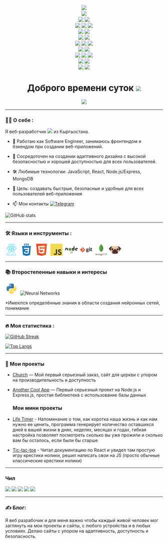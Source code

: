 <div id="header" align="center">
  <img src="https://media3.giphy.com/media/v1.Y2lkPTc5MGI3NjExNzhycnRhazR0eGd1dmpvZHUxeWhveHVrZDZ0bTYzcjF3OWlpOXgzbyZlcD12MV9pbnRlcm5hbF9naWZfYnlfaWQmY3Q9Zw/lo67E51h6r4v1wcLDV/giphy.gif" width="100"/>
  <div id="badges">
    <img src="https://img.shields.io/badge/Hobby-Coding_&_Chess-blueviolet?style=for-the-badge"/><br/>
    <img src="https://img.shields.io/badge/Loves-Open_Source-brightgreen?style=for-the-badge"/>
    <img src="https://img.shields.io/badge/Cats-Lover-ff69b4?style=for-the-badge&logo=cat&logoColor=white"/><br/>
    <img src="https://img.shields.io/badge/Treehugger-%F0%9F%8C%B3-green?style=for-the-badge"/>
    <img src="https://img.shields.io/badge/Loves-Space-6e40c9?style=for-the-badge&logo=spacex&logoColor=white"/>
    <img src="https://img.shields.io/badge/Moon-Enthusiast-blue?style=for-the-badge&logo=moon&logoColor=white"/><br/>
    <img src="https://img.shields.io/badge/Debugger-In_Progress-orange?style=for-the-badge"/>
    <img src="https://img.shields.io/badge/Powered_by-Coffee-brown?style=for-the-badge&logo=buy-me-a-coffee&logoColor=white"/><br/>
    <img src="https://img.shields.io/badge/Brain_Mode-ON-important?style=for-the-badge"/>
    <img src="https://img.shields.io/badge/Mood-%F0%9F%8D%83_hungry-orange?style=for-the-badge"/><br/>
    <img src="https://img.shields.io/badge/Bookworm-blue?style=for-the-badge&logo=bookstack&logoColor=white"/>
    <img src="https://img.shields.io/badge/Space_Explorer-darkblue?style=for-the-badge&logo=spacex&logoColor=white"/>
    <img src="https://img.shields.io/badge/Music_Fan-yellow?style=for-the-badge&logo=spotify&logoColor=black"/><br/>
    <img src="https://img.shields.io/badge/Plant_Parent-green?style=for-the-badge&logo=plantuml&logoColor=white"/> 
    <img src="https://img.shields.io/badge/Coffee-Lover-brown?style=for-the-badge&logo=coffeescript&logoColor=white"/><br/>
    <img src="https://img.shields.io/badge/Code-Ninja-black?style=for-the-badge&logo=github&logoColor=white"/>
    <img src="https://img.shields.io/badge/Pixel_Artist-purple?style=for-the-badge&logo=pixabay&logoColor=white"/>
    <img src="https://img.shields.io/badge/Brain_Mode-ON-important?style=for-the-badge"/><br/>
    <img src="https://img.shields.io/badge/Debugging-In_Progress-orange?style=for-the-badge"/>
    <img src="https://img.shields.io/badge/Coffee_Break-brown?style=for-the-badge&logo=coffeescript&logoColor=white"/><br/>
    <img src="https://img.shields.io/badge/Focus_Mode-on-green?style=for-the-badge"/>
    <img src="https://img.shields.io/badge/Astro-Nerd-darkblue?style=for-the-badge&logo=space-x&logoColor=white"/>
  </div>
  <h1>
    Доброго времени суток
    <img src="https://media.giphy.com/media/hvRJCLFzcasrR4ia7z/giphy.gif" width="30px"/>
  </h1>
</div>
<div align="center">
  <img src="https://media1.giphy.com/media/v1.Y2lkPTc5MGI3NjExaGF4aXFybjhpajFveTI0cXNlMWI4MW41aXU5ZjJudDVhcjlxNWVjdiZlcD12MV9pbnRlcm5hbF9naWZfYnlfaWQmY3Q9Zw/VF0WIRjfwvFERopBFY/giphy.gif" width="400" />
</div>

---

### :man_technologist: О себе :
Я веб-разработчик <img src="https://media.giphy.com/media/WUlplcMpOCEmTGBtBW/giphy.gif" width="30"> из Кыргызстана.
- :telescope: Работаю как Software Engineer, занимаюсь фронтендом и бэкендом при создании веб-приложений.

- :seedling: Сосредоточен на создании адаптивного дизайна с высокой безопасностью и хорошей доступностью для всех пользователей.

- :hammer_and_wrench: Любимые технологии: JavaScript, React, Node.js/Express, MongoDB

- :dart: Цель: создавать быстрые, безопасные и удобные для всех пользователей веб-приложения

- :mailbox: Мои контакты [![Telegram](https://img.shields.io/badge/Telegram-@grim_gami-blue?style=flat&logo=telegram&logoColor=white)](https://t.me/grim_gami)


![GitHub stats](https://github-readme-stats.vercel.app/api?username=GrimProg-design&show_icons=true&theme=radical)


---

### :hammer_and_wrench: Языки и инструменты :
<div>
  <img src="https://github.com/devicons/devicon/blob/master/icons/react/react-original-wordmark.svg" title="React" alt="React" width="40" height="40"/>&nbsp;
  <img src="https://github.com/devicons/devicon/blob/master/icons/css3/css3-plain-wordmark.svg" title="CSS3" alt="CSS" width="40" height="40"/>&nbsp;
  <img src="https://github.com/devicons/devicon/blob/master/icons/html5/html5-original.svg" title="HTML5" alt="HTML" width="40" height="40"/>&nbsp;
  <img src="https://github.com/devicons/devicon/blob/master/icons/javascript/javascript-original.svg" title="JavaScript" alt="JavaScript" width="40" height="40"/>&nbsp;
  <img src="https://github.com/devicons/devicon/blob/master/icons/nodejs/nodejs-original-wordmark.svg" title="NodeJS" alt="NodeJS" width="40" height="40"/>&nbsp;
  <img src="https://github.com/devicons/devicon/blob/master/icons/git/git-original-wordmark.svg" title="Git" alt="Git" width="40" height="40"/>&nbsp;
  <img src="https://github.com/devicons/devicon/blob/master/icons/mongodb/mongodb-original-wordmark.svg" title="MongoDB" alt="MongoDB" width="40" height="40"/>
  <img src="https://github.com/devicons/devicon/blob/master/icons/pug/pug-original.svg" title="Pug.js" alt="Pug.js" width="40" height="40"/>
</div>

---


### :books: Второстепенные навыки и интересы

<div>
  <img src="https://github.com/devicons/devicon/blob/master/icons/python/python-original.svg" title="Python" alt="Python" width="40" height="40"/>&nbsp;
  <img src="https://cdn-icons-png.flaticon.com/512/4712/4712027.png" title="Neural Networks / AI" alt="Neural Networks" width="40" height="40"/>
</div>

*Имеются определённые знания в области создания нейронных сетей, понимание 

---

### :fire: Моя статистика :
[![GitHub Streak](http://github-readme-streak-stats.herokuapp.com?user=your-github-username&theme=dark&background=000000)](https://git.io/streak-stats)

[![Top Langs](https://github-readme-stats.vercel.app/api/top-langs/?username=your-github-username&layout=compact&theme=vision-friendly-dark)](https://github.com/anuraghazra/github-readme-stats)

---

### 🚀 Мои проекты  
- [Church](https://github.com/GrimProg-design/for-church) — Мой первый серьезный заказ, сайт для церкви с упором на производительность и доступность
- [Another Cool App](https://github.com/GrimProg-design/express-locallibrary-tutorial-) — Первый серьезный проект на Node.js и Express.js, простая библиотекв с использование базы данных

  ### Мои мини проекты
- [Life Timer](https://github.com/GrimProg-design/Life_timer) - Напоминание о том, как коротка наша жизнь и как нам нужно ее ценить, программа генерирует количество оставшихся дней в вашей жизни в днях, неделях, месяцах и годах, гибкая настройка позволяет посмотреть сколько вы уже прожили и сколько вам бы осталось, если были бы старше
- [Tic-tac-toe](https://github.com/GrimProg-design/my-tic-tac-toe) - Читал документацию по React и увидел там простую игру крестики нолики, решил написать свои на JS (просто обычные классические крестики нолики)
---

### Чил
<div id="badges">
    <img src="https://media.giphy.com/media/eNAsjO55tPbgaor7ma/giphy.gif" width="100"/>
    <img src="https://media.giphy.com/media/9J7tdYltWyXIY/giphy.gif" width="100"/>
    <img src="https://media.giphy.com/media/26tn33aiTi1jkl6H6/giphy.gif" width="100"/>
    <img src="https://media.giphy.com/media/3oriO0OEd9QIDdllqo/giphy.gif" width="100"/>
    <img src="https://media.giphy.com/media/f9k1tV7HyORcngKF8v/giphy.gif" width="100"/>
</div>

---
### :writing_hand: Блог:
<!-- BLOG-POST-LIST:START -->
  Я веб разрабочик и для меня важно чтобы каждый живой человек мог заглянуть на мои проекты и сайты, с любого устройства и в любых условиях. Делаю сайты с упором на адаптивность, доступность и безопасность. 
<!-- BLOG-POST-LIST:END -->

